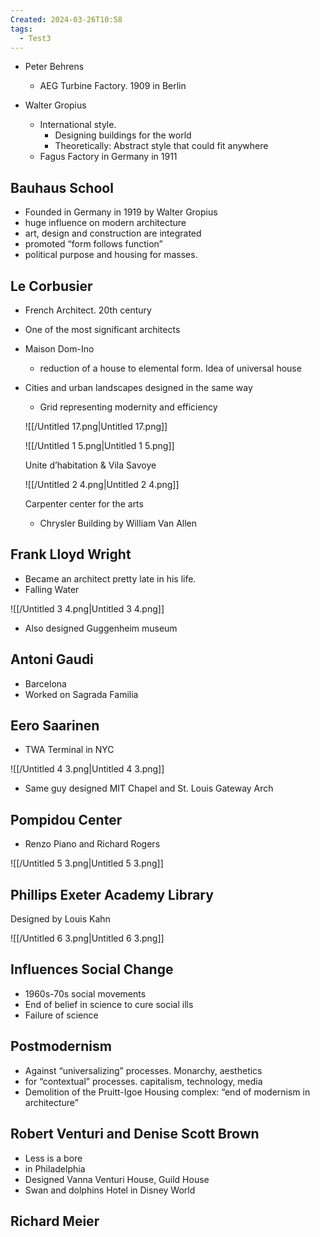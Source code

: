 ```yaml
---
Created: 2024-03-26T10:58
tags:
  - Test3
---
```

- Peter Behrens
    - AEG Turbine Factory. 1909 in Berlin
- Walter Gropius
    
    - International style.
        - Designing buildings for the world
        - Theoretically: Abstract style that could fit anywhere
    - Fagus Factory in Germany in 1911
    
      
    

## Bauhaus School

- Founded in Germany in 1919 by Walter Gropius
- huge influence on modern architecture
- art, design and construction are integrated
- promoted “form follows function”
- political purpose and housing for masses.

  

## Le Corbusier

- French Architect. 20th century
- One of the most significant architects
- Maison Dom-Ino
    - reduction of a house to elemental form. Idea of universal house
- Cities and urban landscapes designed in the same way
    
    - Grid representing modernity and efficiency
    
    ![[/Untitled 17.png|Untitled 17.png]]
    
    ![[/Untitled 1 5.png|Untitled 1 5.png]]
    
    Unite d’habitation & Vila Savoye
    
    ![[/Untitled 2 4.png|Untitled 2 4.png]]
    
    Carpenter center for the arts
    
      
    
    - Chrysler Building by William Van Allen

## Frank Lloyd Wright

- Became an architect pretty late in his life.
- Falling Water

![[/Untitled 3 4.png|Untitled 3 4.png]]

- Also designed Guggenheim museum

## Antoni Gaudi

- Barcelona
- Worked on Sagrada Familia

  

## Eero Saarinen

- TWA Terminal in NYC

![[/Untitled 4 3.png|Untitled 4 3.png]]

- Same guy designed MIT Chapel and St. Louis Gateway Arch

  

## Pompidou Center

- Renzo Piano and Richard Rogers

![[/Untitled 5 3.png|Untitled 5 3.png]]

## Phillips Exeter Academy Library

Designed by Louis Kahn

![[/Untitled 6 3.png|Untitled 6 3.png]]

## Influences Social Change

- 1960s-70s social movements
- End of belief in science to cure social ills
- Failure of science

## Postmodernism

- Against “universalizing” processes. Monarchy, aesthetics
- for “contextual” processes. capitalism, technology, media
- Demolition of the Pruitt-Igoe Housing complex: “end of modernism in architecture”

  

## Robert Venturi and Denise Scott Brown

- Less is a bore
- in Philadelphia
- Designed Vanna Venturi House, Guild House
- Swan and dolphins Hotel in Disney World

  

## Richard Meier